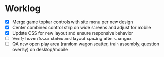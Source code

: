 # Worklog

- [x] Merge game topbar controls with site menu per new design
- [x] Center combined control strip on wide screens and adjust for mobile
- [x] Update CSS for new layout and ensure responsive behavior
- [ ] Verify hover/focus states and layout spacing after changes
- [ ] QA new open play area (random wagon scatter, train assembly, question overlay) on desktop/mobile
